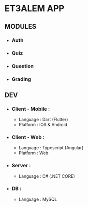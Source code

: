 # ET3ALEM APP
## MODULES
- ### Auth
- ### Quiz
- ### Question
- ### Grading
## DEV
- ### Client - Mobile :
    - Language : Dart (Flutter)
    - Platform : IOS & Android
- ### Client - Web :
    - Language : Typescript (Angular)
    - Platform : Web
- ### Server :
    - Language : C# (.NET CORE)
- ### DB :
    - Language : MySQL
